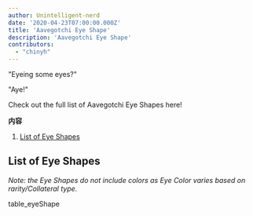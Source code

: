 ```yaml
---
author: Unintelligent-nerd
date: '2020-04-23T07:00:00.000Z'
title: 'Aavegotchi Eye Shape'
description: 'Aavegotchi Eye Shape'
contributors:
  - "chinyh"
---
```


"Eyeing some eyes?"

"Aye!"

Check out the full list of Aavegotchi Eye Shapes here!

<div class="contentsBox">

**内容**

<ol>
<li><a href=#list-of-eye-shapes>List of Eye Shapes</a></li>
</ol>

</div>

## List of Eye Shapes

*Note: the Eye Shapes do not include colors as Eye Color varies based on rarity/Collateral type.*

table_eyeShape

